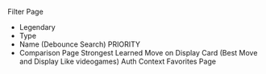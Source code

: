 Filter Page

- Legendary
- Type
- Name (Debounce Search) PRIORITY
- Comparison Page
  Strongest Learned Move on Display Card (Best Move and Display Like videogames)
  Auth Context
  Favorites Page
